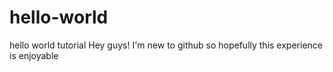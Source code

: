 # hello-world
hello world tutorial
Hey guys! I'm new to github so hopefully this experience is enjoyable 

